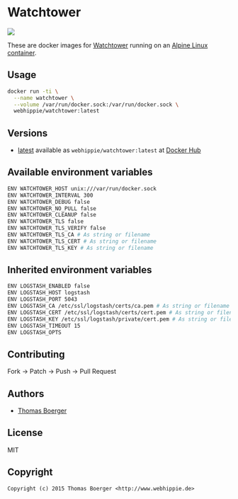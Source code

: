 # Watchtower

[![](https://badge.imagelayers.io/webhippie/watchtower:latest.svg)](https://imagelayers.io/?images=webhippie/watchtower:latest 'Get your own badge on imagelayers.io')

These are docker images for [Watchtower](https://github.com/CenturyLinkLabs/watchtower) running on an
[Alpine Linux container](https://registry.hub.docker.com/u/webhippie/alpine/).


## Usage

```bash
docker run -ti \
  --name watchtower \
  --volume /var/run/docker.sock:/var/run/docker.sock \
  webhippie/watchtower:latest
```


## Versions

* [latest](https://github.com/dockhippie/watchtower/tree/master)
  available as ```webhippie/watchtower:latest``` at
  [Docker Hub](https://registry.hub.docker.com/u/webhippie/watchtower/)


## Available environment variables

```bash
ENV WATCHTOWER_HOST unix:///var/run/docker.sock
ENV WATCHTOWER_INTERVAL 300
ENV WATCHTOWER_DEBUG false
ENV WATCHTOWER_NO_PULL false
ENV WATCHTOWER_CLEANUP false
ENV WATCHTOWER_TLS false
ENV WATCHTOWER_TLS_VERIFY false
ENV WATCHTOWER_TLS_CA # As string or filename
ENV WATCHTOWER_TLS_CERT # As string or filename
ENV WATCHTOWER_TLS_KEY # As string or filename
```


## Inherited environment variables

```bash
ENV LOGSTASH_ENABLED false
ENV LOGSTASH_HOST logstash
ENV LOGSTASH_PORT 5043
ENV LOGSTASH_CA /etc/ssl/logstash/certs/ca.pem # As string or filename
ENV LOGSTASH_CERT /etc/ssl/logstash/certs/cert.pem # As string or filename
ENV LOGSTASH_KEY /etc/ssl/logstash/private/cert.pem # As string or filename
ENV LOGSTASH_TIMEOUT 15
ENV LOGSTASH_OPTS
```


## Contributing

Fork -> Patch -> Push -> Pull Request


## Authors

* [Thomas Boerger](https://github.com/tboerger)


## License

MIT


## Copyright

```
Copyright (c) 2015 Thomas Boerger <http://www.webhippie.de>
```
